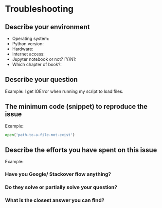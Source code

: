 # Troubleshooting

## Describe your environment

* Operating system:
* Python version:
* Hardware:
* Internet access:
* Jupyter notebook or not? [Y/N]:
* Which chapter of book?:

<!-- Texts appear in angle brackets like this are comments and will not show in your issue body. They are here to help you fill in this form. Feel free to remove those comments. You can also remove other texts that is irrelevant to your issue -->

## Describe your question

Example: I get IOError when running my script to load files.

<!-- Upload screenshot if it helps. Simply drag and drop the image in this editing window. -->

## The minimum code (snippet) to reproduce the issue

Example:

```python
open('path-to-a-file-not-exist')
```

<!-- If you have big project hard to summarise, please upload it onto GitHub and put link here -->

## Describe the efforts you have spent on this issue

Example:

### Have you Google/ Stackover flow anything?

### Do they solve or partially solve your question?

### What is the closest answer you can find?